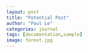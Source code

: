```yaml
---
layout: post
title: "Potential Post"
author: "Paul Le"
categories: journal
tags: [documentation,sample]
image: forest.jpg
---
```

